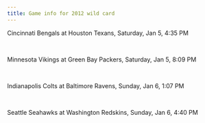 ```yaml
---
title: Game info for 2012 wild card
---
```

Cincinnati Bengals at Houston Texans, Saturday, Jan 5, 4:35 PM


<br/>

Minnesota Vikings at Green Bay Packers, Saturday, Jan 5, 8:09 PM


<br/>

Indianapolis Colts at Baltimore Ravens, Sunday, Jan 6, 1:07 PM


<br/>

Seattle Seahawks at Washington Redskins, Sunday, Jan 6, 4:40 PM

